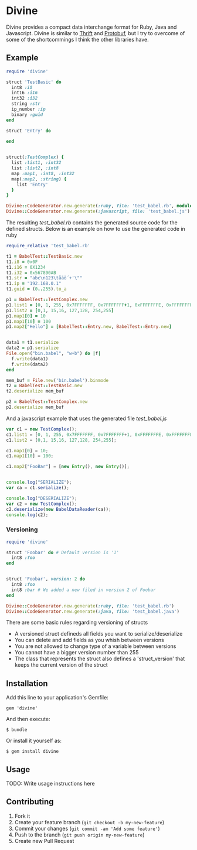 # Divine

Divine provides a compact data interchange format for Ruby, Java and Javascript. Divine is similar to [Thrift](http://thrift.apache.org/) and [Protobuf](http://code.google.com/p/protobuf/), but I try to overcome of some of the shortcommings I think the other libraries have. 


## Example


```ruby
require 'divine'

struct 'TestBasic' do
  int8 :i8
  int16 :i16
  int32 :i32
  string :str
  ip_number :ip
  binary :guid
end

struct 'Entry' do
  
end


struct(:TestComplex) {
  list :list1, :int32
  list :list2, :int8
  map :map1, :int8, :int32
  map(:map2, :string) { 
    list 'Entry'
  }
}

Divine::CodeGenerator.new.generate(:ruby, file: 'test_babel.rb', module: 'BabelTest', parent_class: "Object")
Divine::CodeGenerator.new.generate(:javascript, file: 'test_babel.js')
```

The resulting _test_babel.rb_ contains the generated source code for the defined structs. Below is an example on how to use the generated code in ruby

```ruby
require_relative 'test_babel.rb'

t1 = BabelTest::TestBasic.new
t1.i8 = 0x0F
t1.i16 = 0X1234
t1.i32 = 0x567890AB
t1.str = "abc\n123\tåäö´+'\""
t1.ip = "192.168.0.1"
t1.guid = (0..255).to_a

p1 = BabelTest::TestComplex.new
p1.list1 = [0, 1, 255, 0x7FFFFFFF, 0x7FFFFFFF+1, 0xFFFFFFFE, 0xFFFFFFFF]
p1.list2 = [0,1, 15,16, 127,128, 254,255]
p1.map1[0] = 10
p1.map1[10] = 100
p1.map2["Hello"] = [BabelTest::Entry.new, BabelTest::Entry.new]


data1 = t1.serialize
data2 = p1.serialize
File.open("bin.babel", "w+b") do |f|
  f.write(data1)
  f.write(data2)
end

mem_buf = File.new('bin.babel').binmode
t2 = BabelTest::TestBasic.new
t2.deserialize mem_buf

p2 = BabelTest::TestComplex.new
p2.deserialize mem_buf
```

And a javascript example that uses the generated file _test_babel.js_

```javascript
var c1 = new TestComplex();
c1.list1 = [0, 1, 255, 0x7FFFFFFF, 0x7FFFFFFF+1, 0xFFFFFFFE, 0xFFFFFFFF];
c1.list2 = [0,1, 15,16, 127,128, 254,255];

c1.map1[0] = 10;
c1.map1[10] = 100;

c1.map2["FooBar"] = [new Entry(), new Entry()];


console.log("SERIALIZE");
var ca = c1.serialize();

console.log("DESERIALIZE");
var c2 = new TestComplex();
c2.deserialize(new BabelDataReader(ca));
console.log(c2);
```

### Versioning
```ruby
require 'divine'

struct 'Foobar' do # Default version is '1'
  int8 :foo
end


struct 'Foobar', version: 2 do
  int8 :foo
  int8 :bar # We added a new filed in version 2 of Foobar
end

Divine::CodeGenerator.new.generate(:ruby, file: 'test_babel.rb')
Divine::CodeGenerator.new.generate(:java, file: 'test_babel.java')
```

There are some basic rules regarding versioning of structs

* A versioned struct defineds all fields you want to serialize/deserialize
* You can delete and add fields as you whish between versions
* You are not allowed to change type of a variable between versions
* You  cannot have a bigger version number than 255
* The class that represents the struct also defines a 'struct_version' that keeps the current version of the struct


## Installation

Add this line to your application's Gemfile:

    gem 'divine'

And then execute:

    $ bundle

Or install it yourself as:

    $ gem install divine

## Usage

TODO: Write usage instructions here

## Contributing

1. Fork it
2. Create your feature branch (`git checkout -b my-new-feature`)
3. Commit your changes (`git commit -am 'Add some feature'`)
4. Push to the branch (`git push origin my-new-feature`)
5. Create new Pull Request
